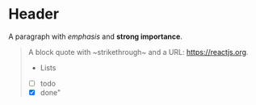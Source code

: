 # Header
A paragraph with *emphasis* and **strong importance**.
> A block quote with ~strikethrough~ and a URL: https://reactjs.org.
> * Lists
> * [ ] todo
> * [x] done"